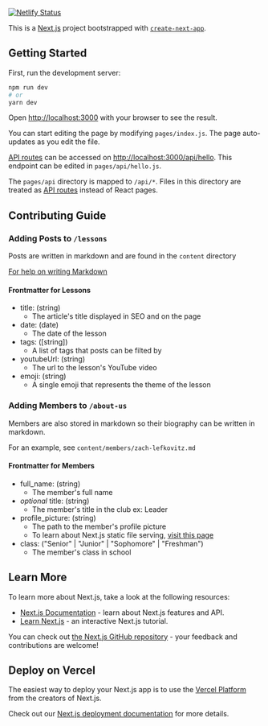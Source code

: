 [![Netlify Status](https://api.netlify.com/api/v1/badges/efac8f9f-6e6c-42d0-8a7a-f77452736e01/deploy-status)](https://app.netlify.com/sites/romantic-ritchie-553912/deploys)

This is a [Next.js](https://nextjs.org/) project bootstrapped with [`create-next-app`](https://github.com/vercel/next.js/tree/canary/packages/create-next-app).

## Getting Started

First, run the development server:

```bash
npm run dev
# or
yarn dev
```

Open [http://localhost:3000](http://localhost:3000) with your browser to see the result.

You can start editing the page by modifying `pages/index.js`. The page auto-updates as you edit the file.

[API routes](https://nextjs.org/docs/api-routes/introduction) can be accessed on [http://localhost:3000/api/hello](http://localhost:3000/api/hello). This endpoint can be edited in `pages/api/hello.js`.

The `pages/api` directory is mapped to `/api/*`. Files in this directory are treated as [API routes](https://nextjs.org/docs/api-routes/introduction) instead of React pages.

## Contributing Guide
### Adding Posts to `/lessons`
Posts are written in markdown and are found in the `content` directory

[For help on writing Markdown](https://www.markdownguide.org/basic-syntax)
#### Frontmatter for Lessons
* title: (string)
    * The article's title displayed in SEO and on the page
* date: (date)
    * The date of the lesson
* tags: ([string])
    * A list of tags that posts can be filted by
* youtubeUrl: (string)
    * The url to the lesson's YouTube video
* emoji: (string)
    * A single emoji that represents the theme of the lesson

### Adding Members to `/about-us`
Members are also stored in markdown so their biography can be written in markdown.

For an example, see `content/members/zach-lefkovitz.md`
#### Frontmatter for Members
* full_name: (string)
    * The member's full name
* *optional* title: (string)
    * The member's title in the club ex: Leader
* profile_picture: (string)
    * The path to the member's profile picture
    * To learn about Next.js static file serving, [visit this page](https://nextjs.org/docs/basic-features/static-file-serving)
* class: ("Senior" | "Junior" | "Sophomore" | "Freshman")
    * The member's class in school

## Learn More

To learn more about Next.js, take a look at the following resources:

- [Next.js Documentation](https://nextjs.org/docs) - learn about Next.js features and API.
- [Learn Next.js](https://nextjs.org/learn) - an interactive Next.js tutorial.

You can check out [the Next.js GitHub repository](https://github.com/vercel/next.js/) - your feedback and contributions are welcome!

## Deploy on Vercel

The easiest way to deploy your Next.js app is to use the [Vercel Platform](https://vercel.com/new?utm_medium=default-template&filter=next.js&utm_source=create-next-app&utm_campaign=create-next-app-readme) from the creators of Next.js.

Check out our [Next.js deployment documentation](https://nextjs.org/docs/deployment) for more details.
